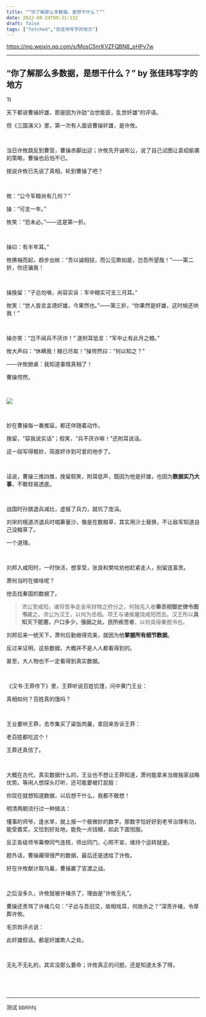 ```yaml
---
title: "“你了解那么多数据，是想干什么？”"
date: 2022-08-24T09:31:13Z
draft: false
tags: ["fetched","张佳玮写字的地方"]
---
```


https://mp.weixin.qq.com/s/MosC5nrKVZFQBN8_pHPv7w

---

“你了解那么多数据，是想干什么？” by 张佳玮写字的地方
------
Tt

<div><p><span>天下都说曹操奸雄，那是因为许劭“治世能臣，乱世奸雄”的评语。</span></p><p><span>但《三国演义》里，第一次有人面说曹操奸雄，是许攸。</span></p><p><br></p><p><span>当日许攸跳反到曹营，曹操赤脚出迎；许攸先开诚布公，说了自己试图让袁绍偷袭的策略，曹操也后怕不已。</span></p><p><span>按说许攸已先说了真相，轮到曹操了吧？</span></p><p><br></p><p><span>攸：“公今军粮尚有几何？”</span></p><p><span>操：“可支一年。”</span></p><p><span>攸笑：“恐未必。”——这是第一折。</span></p><p><span><br></span></p><p><span>操曰：有半年耳。”</span></p><p><span>攸拂袖而起，趋步出帐：“吾以诚相投，而公见欺如是，岂吾所望哉！”——第二折，你还骗我！</span></p><p><span><br></span></p><p><span>操挽留：“子远勿嗔，尚容实诉：军中粮实可支三月耳。”</span></p><p><span>攸笑：“世人皆言孟德奸雄，今果然也。”——第三折，“你果然是奸雄，这时候还哄我！”</span></p><p><span><br></span></p><p><span>操亦笑：“岂不闻兵不厌诈！” 遂附耳低言：“军中止有此月之粮。”</span></p><p><span>攸大声曰：“休瞒我！粮已尽矣！”操愕然曰：“何以知之？”</span></p><p><span>——许攸掀桌：我知道事情真相了！</span></p><p><span>曹操愕然。</span></p><p><br></p><p><img data-galleryid="" data-ratio="0.6696269982238011" data-s="300,640" data-src="https://mmbiz.qpic.cn/mmbiz_png/ichVicSguPRLlBkhfm9ubQv9Ao2JI01Hl5oqJLwo0QQqzr8tMVXhfp0CQfasxnRCRUwz19qA6eu7yibibq8XKQpbxg/640?wx_fmt=png&amp;wxfrom=5&amp;wx_lazy=1&amp;wx_co=1" data-type="png" data-w="563" src="https://mmbiz.qpic.cn/mmbiz_png/ichVicSguPRLlBkhfm9ubQv9Ao2JI01Hl5oqJLwo0QQqzr8tMVXhfp0CQfasxnRCRUwz19qA6eu7yibibq8XKQpbxg/640?wx_fmt=png&amp;wxfrom=5&amp;wx_lazy=1&amp;wx_co=1"></p><p><br></p><p><span>妙在曹操每一番推延，都还伴随着动作。</span></p><p><span>挽留，“容我说实话”；假笑，“兵不厌诈嘛！”还附耳说话。</span></p><p><span>这一段写得极妙，简直奸诈到可爱的地步了。</span></p><p><br></p><p><span>话说，曹操三推四推，挽留假笑，附耳低声，既因为他是奸雄，也因为<strong>数据实乃大事</strong>，不敢轻易透底。</span></p><p><br></p><p><span>战国时孙膑退兵减灶，虚报了兵力，就坑了庞涓。</span></p><p><span>刘宋的檀道济退兵时唱筹量沙，像是在数粮草，其实用沙土替换，不让敌军知道自己没粮草了。</span></p><p><span>一个道理。</span></p><p><br></p><p><span>刘邦入咸阳时，一时快活，想享受，张良和樊哙劝他赶紧走人，别留连富贵。</span></p><p><span>萧何当时在做啥呢？</span></p><p><span>他去找秦国的数据了。</span></p><blockquote data-type="2" data-url="" data-author-name="" data-content-utf8-length="97" data-source-title=""><section><p><span>沛公至咸阳，诸将皆争走金帛财物之府分之，何独先入收<strong>秦丞相御史律令图书</strong>藏之。沛公为汉王，以何为丞相。项王与诸侯屠烧咸阳而去。汉王所以<strong>具知天下阸塞，户口多少，强弱之处，民所疾苦者</strong>，以何具得秦图书也。</span></p></section></blockquote><p><span>刘邦后来一统天下，萧何后勤做得完美，就因为他<strong>掌握所有细节数据</strong>。<br></span></p><p><span>反过来证明，这些数据，大概并不是人人都看得到的。</span></p><p><span>甚至，大人物也不一定看得到真实数据。</span></p><p><span><br></span></p><p><span>《汉书·王莽传下》里，王莽听说百姓饥馑，问中黄门王业：</span></p><p><span>真相如何？百姓真的饿吗？</span></p><p><span><br></span></p><p><span>王业要哄王莽，去市集买了粱饭肉羹，拿回来告诉王莽：</span></p><p><span>老百姓都吃这个！</span></p><p><span>王莽还真信了。</span></p><p><span><br></span></p><p><span>大概在古代，</span><span>真实数据什么的，王业也不想让王莽知道，萧何能拿来当做独家战略优势。</span><span>等闲人想探头打听，还可能要被打屁股：</span></p><p><span>你现在就想知道数据，以后想干什么，我都不敢想！</span></p><p><span></span></p><p><span>明清两朝流行过一种搞法：</span></p><p><span><span>懂事的师爷，逢水旱，就上报一个极微妙的数字。那数字恰好好到老爷治理有功，能受嘉奖，又恰到好处地，能免一点钱粮，如此下面悦服。</span></span></p><p><span>反正各级师爷幕僚同气连枝，师出同门，心照不宣，维持个运转就是。</span></p><p><span></span></p><p><span>题外话，曹操藏得很严的数据，最后还是透给了许攸。</span></p><p><span>好在许攸献计取乌巢，曹操赢了官渡之战。</span></p><p><span><br></span></p><p><span>之后没多久，许攸就被许褚杀了，理由是“许攸无礼”。</span></p><p><span>曹操还责骂了许褚几句：“子远与吾旧交，故相戏耳，何故杀之？”深责许褚，令厚葬许攸。</span></p><p><span>毛宗岗评点说：</span></p><p><span>此奸雄假话。都是奸雄欺人之处。</span></p><p><br></p><p>无礼不无礼的，其实没那么要命；许攸真正的问题，还是知道太多了呀。<br></p><p><br></p><section><mp-common-profile data-pluginname="mpprofile" data-id="MzA5NjY2NTcxOA==" data-headimg="http://mmbiz.qpic.cn/mmbiz_png/ichVicSguPRLnF3fkiblQXmk32oMYjny8xmkhHQM8S17gSOGVU9Bsmic7uLABat3BOiaDBgMAr1FrGxxaFnt7gR3K9Q/0?wx_fmt=png" data-nickname="张佳玮写字的地方" data-alias="zhangjiawei_1983" data-signature="文学、艺术、体育、历史、旅行等题材的文字源。" data-from="0" data-is_biz_ban="0"></mp-common-profile></section><p><span></span></p><p><br></p></div>

---

测试 bbhhhj
